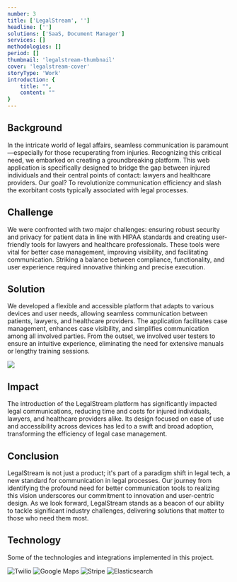```yaml
---
number: 3
title: ['LegalStream', '']
headline: ['']
solutions: ['SaaS, Document Manager']
services: []
methodologies: []
period: []
thumbnail: 'legalstream-thumbnail'
cover: 'legalstream-cover'
storyType: 'Work'
introduction: {
    title: "",
    content: ""
}
---
```



## Background

In the intricate world of legal affairs, seamless communication is paramount—especially for those recuperating from injuries. Recognizing this critical need, we embarked on creating a groundbreaking platform. This web application is specifically designed to bridge the gap between injured individuals and their central points of contact: lawyers and healthcare providers. Our goal? To revolutionize communication efficiency and slash the exorbitant costs typically associated with legal processes.

## Challenge

We were confronted with two major challenges: ensuring robust security and privacy for patient data in line with HIPAA standards and creating user-friendly tools for lawyers and healthcare professionals. These tools were vital for better case management, improving visibility, and facilitating communication. Striking a balance between compliance, functionality, and user experience required innovative thinking and precise execution.

## Solution

We developed a flexible and accessible platform that adapts to various devices and user needs, allowing seamless communication between patients, lawyers, and healthcare providers. The application facilitates case management, enhances case visibility, and simplifies communication among all involved parties. From the outset, we involved user testers to ensure an intuitive experience, eliminating the need for extensive manuals or lengthy training sessions.


![](/work/legalstream-figure-1.jpg)


## Impact

The introduction of the LegalStream platform has significantly impacted legal communications, reducing time and costs for injured individuals, lawyers, and healthcare providers alike. Its design focused on ease of use and accessibility across devices has led to a swift and broad adoption, transforming the efficiency of legal case management.

## Conclusion

LegalStream is not just a product; it's part of a paradigm shift in legal tech, a new standard for communication in legal processes. Our journey from identifying the profound need for better communication tools to realizing this vision underscores our commitment to innovation and user-centric design. As we look forward, LegalStream stands as a beacon of our ability to tackle significant industry challenges, delivering solutions that matter to those who need them most.

## Technology

Some of the technologies and integrations implemented in this project.

<div class="story_story__mainContent__technologies__v5XXm">
  <div class="story_story__mainContent__technologies__images__6NSg5">
    <div>
      <img loading="lazy" src="/technologies/twilio.svg" alt="Twilio"/>
      <img loading="lazy" src="/technologies/maps.svg" alt="Google Maps"/>
      <img loading="lazy" src="/technologies/stripe.svg" alt="Stripe"/>
      <img loading="lazy" src="/technologies/elasticsearch.svg" alt="Elasticsearch"/>
    </div>
  </div>
</div>